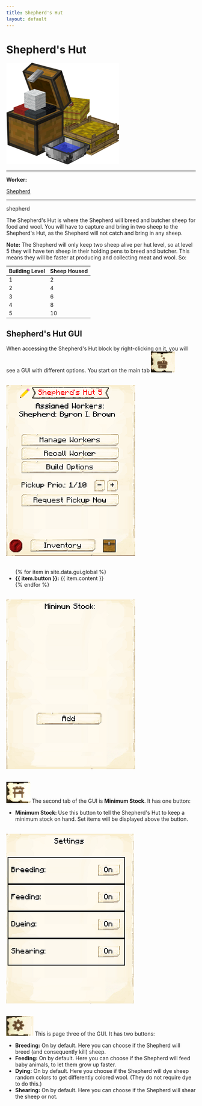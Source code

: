 ```yaml
---
title: Shepherd's Hut
layout: default
---
```

# Shepherd's Hut

<div class="infobox box text-center">
    <img src="../../assets/images/buildings/shepherd.png" alt="Shepherd's Hut" />
    <hr />
    <div class="row section-text text-left">
        <div class="col">
        <p><strong>Worker:</strong></p>
        </div>
        <div class="col">
        <p><a href="../workers/shepherd">Shepherd</a></p>
        </div>
    </div>
    <hr />
    <recipe>shepherd</recipe>
</div>

The Shepherd's Hut is where the Shepherd will breed and butcher sheep for food and wool. You will have to capture and bring in two sheep to the Shepherd's Hut, as the Shepherd will not catch and bring in any sheep.

**Note:** The Shepherd will only keep two sheep alive per hut level, so at level 5 they will have ten sheep in their holding pens to breed and butcher. This means they will be faster at producing and collecting meat and wool. So:


| Building Level | Sheep Housed |
| ----- | ----- |
| 1 | 2 |
| 2 | 4 |
| 3 | 6 |
| 4 | 8 |
| 5 | 10 |  

## Shepherd's Hut GUI

When accessing the Shepherd's Hut block by right-clicking on it, you will see a GUI with different options.  You start on the main tab <img src="../../assets/images/gui/guitab1.png" class="img-fluid mx-auto" alt="Main Tab">

<br>
<div class="row">
  <div class="col-sm-12 col-md">
    <img src="../../assets/images/gui/shepherdgui1.png" class="img-fluid mx-auto" alt="Herder GUI">
  </div>
  <div class="col-sm-12 col-md">
    <br>
    <ul>
      {% for item in site.data.gui.global %}
        <li><strong>{{ item.button }}:</strong> {{ item.content }}</li>
      {% endfor %}
    </ul>
  </div>
</div>

<br>
<div class="row">
  <div class="col-sm-12 col-md">
    <img src="../../assets/images/gui/shepherdgui2.png" class="img-fluid mx-auto" alt="Shepherd's Hut GUI 2">
  </div>
  <div class="col-sm-12 col-md">
    <br>
    <p><img src="../../assets/images/gui/guitab2.png" class="img-fluid mx-auto" alt="Minimum Stock"> The second tab of the GUI is <strong>Minimum Stock</strong>.    It has one button:</p>
    <ul>
        <li><strong> Minimum Stock: </strong> Use this button to tell the Shepherd's Hut to keep a minimum stock on hand. Set items will be displayed above the button.</li>
    </ul>
  </div>
</div>  

<br>
<div class="row">
  <div class="col-sm-12 col-md">
    <img src="../../assets/images/gui/shepherdgui3.png" class="img-fluid mx-auto" alt="Shepherd's Hut GUI 3">
  </div>
  <div class="col-sm-12 col-md">
    <br>
    <p><img src="../../assets/images/gui/guitab3.png" class="img-fluid mx-auto" alt="Settings"> This is page three of the GUI. It has two buttons:</p>
    <ul>
      <li><b>Breeding:</b> On by default. Here you can choose if the Shepherd will breed (and consequently kill) sheep.</li>
      <li><b>Feeding:</b> On by default. Here you can choose if the Shepherd will feed baby animals, to let them grow up faster.</li>
      <li><b>Dying:</b> On by default. Here you choose if the Shepherd will dye sheep random colors to get differently colored wool. (They do not require dye to do this.)</li>
      <li><b>Shearing:</b> On by default. Here you can choose if the Shepherd will shear the sheep or not.</li>
    </ul>
  </div>
</div>  


